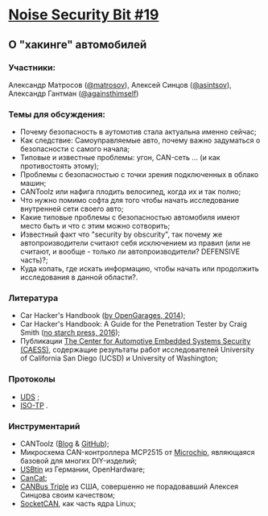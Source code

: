 [Noise Security Bit #19]()
=====
## О "хакинге" автомобилей


### Участники:
Александр Матросов ([@matrosov](http://twitter.com/matrosov)),
Алексей Синцов ([@asintsov](http://twitter.com/asintsov)), 
Александр Гантман ([@againsthimself](http://twitter.com/againsthimself))

### Темы для обсуждения:
- Почему безопасность в аутомотив стала актуальна именно сейчас;
- Как следствие: Самоуправляемые авто, почему важно задуматься о безопасности с самого начала;
- Типовые и известные проблемы: угон, CAN-сеть ... (и как противостоять этому);
- Проблемы с безопасностью с точки зрения подключенных в облако машин;
- CANToolz или нафига плодить велосипед, когда их и так полно;
- Что нужно помимо софта для того чтобы начать исследование внутренней сети своего авто;
- Какие типовые проблемы с безопасностью автомобиля имеют место быть и что с этим можно сотворить;
- Известный факт что "security by obscurity", так почему же автопроизводители считают себя исключением из правил (или не считают, и вообще - только ли автопроизводители? DEFENSIVE часть)?;
- Куда копать, где искать информацию, чтобы начать или продолжить исследования в данной области?.

### Литература
- Car Hacker's Handbook ([by OpenGarages, 2014](http://opengarages.org/handbook/));
- Car Hacker's Handbook: A Guide for the Penetration Tester by Craig Smith ([no starch press, 2016](https://www.nostarch.com/carhacking));
- Публикации [The Center for Automotive Embedded Systems Security (CAESS)](http://www.autosec.org/publications.html), содержащие результаты работ исследователей University of California San Diego (UCSD) и University of Washington;

### Протоколы
- [UDS](http://www.iso.org/iso/catalogue_detail.htm?csnumber=55283) ;
- [ISO-TP](http://www.iso.org/iso/home/store/catalogue_ics/catalogue_detail_ics.htm?csnumber=66574) .

### Инструментарий
- CANToolz ([Blog](https://asintsov.blogspot.ru/) & [GitHub](https://github.com/eik00d/CANToolz));
- Микросхема CAN-контроллера MCP2515 от [Microchip](http://www.microchip.com/wwwproducts/en/en010406), являющаяся базовой для многих DIY-изделий;
- [USBtin](http://www.fischl.de/usbtin/) из Германии, OpenHardware;
- [CanCat](https://github.com/atlas0fd00m/CanCat);
- [CANBus Triple](https://canb.us/) из США, совершенно не порадовавший Алексея Синцова своим качеством;
- [SocketCAN](https://www.kernel.org/doc/Documentation/networking/can.txt), как часть ядра Linux;

